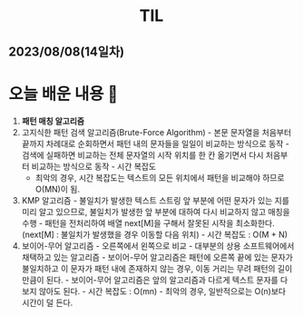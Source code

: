 # <center>TIL<center>
## 2023/08/08(14일차)

# 오늘 배운 내용 :memo:

1. **패턴 매칭 알고리즘**
  1. 고지식한 패턴 검색 알고리즘(Brute-Force Algorithm)
    - 본문 문자열을 처음부터 끝까지 차례대로 순회하면서 패턴 내의 문자들을 일일이 비교하는 방식으로 동작
    - 검색에 실패하면 비교하는 전체 문자열의 시작 위치를 한 칸 옮기면서 다시 처음부터 비교하는 방식으로 동작
    - 시간 복잡도
      - 최악의 경우, 시간 복잡도는 텍스트의 모든 위치에서 패턴을 비교해야 하므로 O(MN)이 됨.
  2. KMP 알고리즘
    - 불일치가 발생한 텍스트 스트링 앞 부분에 어떤 문자가 있는 지를 미리 알고 있으므로, 불일치가 발생한 앞 부분에 대하여 다시 비교하지 않고 매칭을 수행
    - 패턴을 전처리하여 배열 next[M]을 구해서 잘못된 시작을 최소화한다.(next[M] : 불일치가 발생했을 경우 이동할 다음 위치)
    - 시간 복잡도 : O(M + N)
  3. 보이어-무어 알고리즘
    - 오른쪽에서 왼쪽으로 비교
    - 대부분의 상용 소프트웨어에서 채택하고 있는 알고리즘
    - 보이어-무어 알고리즘은 패턴에 오른쪽 끝에 있는 문자가 불일치하고 이 문자가 패턴 내에 존재하지 않는 경우, 이동 거리는 무려 패턴의 길이만큼이 된다.
    - 보이어-무어 알고리즘은 앞의 알고리즘과 다르게 텍스트 문자를 다 보지 않아도 된다.
    - 시간 복잡도 : O(mn) - 최악의 경우, 일반적으로는 O(n)보다 시간이 덜 든다.